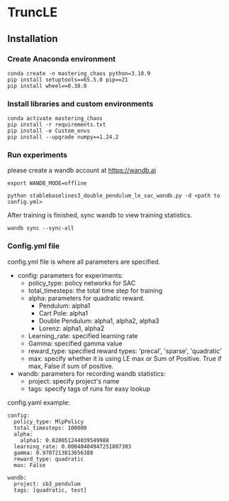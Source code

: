 # TruncLE


## Installation

### Create Anaconda environment
```
conda create -n mastering_chaos python=3.10.9
pip install setuptools==65.5.0 pip==21
pip install wheel==0.38.0
```

### Install libraries and custom environments
```
conda activate mastering_chaos
pip install -r requirements.txt
pip install -e Custom_envs
pip install --upgrade numpy==1.24.2
```

### Run experiments

please create a wandb account at https://wandb.ai

```
export WANDB_MODE=offline

python stablebaselines3_double_pendulum_le_sac_wandb.py -d <path to config.yml>
```

After training is finished, sync wandb to view training statistics.

```
wandb sync --sync-all
```

### Config.yml file

config.yml file is where all parameters are specified.

- config: parameters for experiments:
    - policy_type: policy networks for SAC
    - total_timesteps: the total time step for training
    - alpha: parameters for quadratic reward.
        - Pendulum: alpha1
        - Cart Pole: alpha1
        - Double Pendulum: alpha1, alpha2, alpha3
        - Lorenz: alpha1, alpha2
    - Learning_rate: specified learning rate
    - Gamma: specified gamma value
    - reward_type: specified reward types: 'precal', 'sparse', 'quadratic'
    - max: specify whether it is using LE max or Sum of Positive. True if max, False if sum of positive.
- wandb: parameters for recording wandb statistics:
    - project: specify project's name
    - tags: specify tags of runs for easy lookup


config.yaml example:

```
config:
  policy_type: MlpPolicy
  total_timesteps: 100000
  alpha:
    alpha1: 0.020051244039549988
  learning_rate: 0.00040404947251807303
  gamma: 0.9707213813656388
  reward_type: quadratic
  max: False

wandb:
  project: sb3_pendulum
  tags: [quadratic, test]
```
